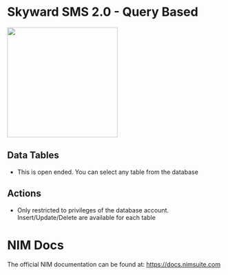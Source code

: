 # Skyward SMS 2.0 - Query Based

<img src="https://github.com/Tools4ever-NIM/NIM-System-PowerShell-Skyward-SMS-2.0/assets/24281600/4ca19abe-5fd1-464d-b0c8-f7919318b9e7" width="256px" />



## Data Tables
- This is open ended. You can select any table from the database


## Actions
- Only restricted to privileges of the database account. Insert/Update/Delete are available for each table


# NIM Docs
The official NIM documentation can be found at: https://docs.nimsuite.com
